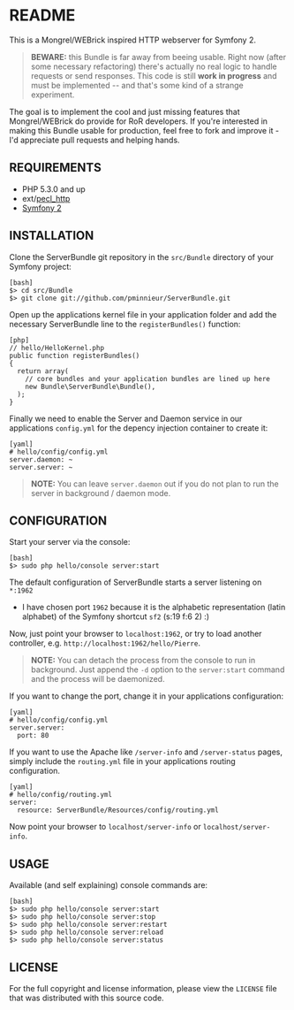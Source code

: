 README
======

This is a Mongrel/WEBrick inspired HTTP webserver for Symfony 2.

> **BEWARE:** this Bundle is far away from beeing usable. Right now (after some
> necessary refactoring) there's actually no real logic to handle requests or
> send responses. This code is still **work in progress** and must be
> implemented -- and that's some kind of a strange experiment.

The goal is to implement the cool and just missing features that Mongrel/WEBrick
do provide for RoR developers. If you're interested in making this Bundle usable
for production, feel free to fork and improve it - I'd appreciate pull requests
and helping hands.


REQUIREMENTS
------------

 * PHP 5.3.0 and up
 * ext/[pecl_http][1]
 * [Symfony 2][2]


INSTALLATION
------------

Clone the ServerBundle git repository in the `src/Bundle` directory of your
Symfony project:

    [bash]
    $> cd src/Bundle
    $> git clone git://github.com/pminnieur/ServerBundle.git


Open up the applications kernel file in your application folder and add the
necessary ServerBundle line to the `registerBundles()` function:

    [php]
    // hello/HelloKernel.php
    public function registerBundles()
    {
      return array(
        // core bundles and your application bundles are lined up here
        new Bundle\ServerBundle\Bundle(),
      );
    }


Finally we need to enable the Server and Daemon service in our applications
`config.yml` for the depency injection container to create it:

    [yaml]
    # hello/config/config.yml
    server.daemon: ~
    server.server: ~

> **NOTE:** You can leave `server.daemon` out if you do not plan to run the
> server in background / daemon mode.


CONFIGURATION
-------------

Start your server via the console:

    [bash]
    $> sudo php hello/console server:start


The default configuration of ServerBundle starts a server listening on `*:1962`
- I have chosen port `1962` because it is the alphabetic representation
(latin alphabet) of the Symfony shortcut `sf2` (s:19 f:6 2) :)

Now, just point your browser to `localhost:1962`, or try to load another
controller, e.g. `http://localhost:1962/hello/Pierre`.

> **NOTE:** You can detach the process from the console to run in background.
> Just append the `-d` option to the `server:start` command and the process will
> be daemonized.

If you want to change the port, change it in your applications configuration:

    [yaml]
    # hello/config/config.yml
    server.server:
      port: 80


If you want to use the Apache like `/server-info` and `/server-status` pages,
simply include the `routing.yml` file in your applications routing configuration.

    [yaml]
    # hello/config/routing.yml
    server:
      resource: ServerBundle/Resources/config/routing.yml


Now point your browser to `localhost/server-info` or `localhost/server-info`. 


USAGE
-----

Available (and self explaining) console commands are:

    [bash]
    $> sudo php hello/console server:start
    $> sudo php hello/console server:stop
    $> sudo php hello/console server:restart
    $> sudo php hello/console server:reload
    $> sudo php hello/console server:status



LICENSE
-------

For the full copyright and license information, please view the `LICENSE` file
that was distributed with this source code.


[1]: http://pecl.php.net/package/pecl_http
[2]: http://symfony-reloaded.org/
